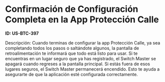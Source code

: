 # Confirmación de Configuración Completa en la App Protección Calle

**ID: US-BTC-397**

Descripción: Cuando terminas de configurar la app Protección Calle, ya sea completando todos los pasos o saltándote algunos, la pantalla de retroalimentación te informará que todo está listo para usar. Si te encuentras en un lugar seguro que ya has registrado, el Switch Master se apagará cuando regreses a la pantalla principal. Si estás fuera de esos lugares seguros, el Switch Master permanecerá encendido. Esto te ayuda a asegurarte de que la aplicación esté configurada correctamente.